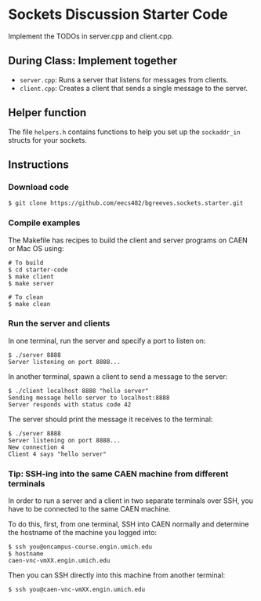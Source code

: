 # Sockets Discussion Starter Code

Implement the TODOs in server.cpp and client.cpp.

## During Class: Implement together

- `server.cpp`: Runs a server that listens for messages from clients.
- `client.cpp`: Creates a client that sends a single message to the server.

## Helper function

The file `helpers.h` contains functions to help you set up the `sockaddr_in` structs for your sockets.

## Instructions

### Download code

```
$ git clone https://github.com/eecs482/bgreeves.sockets.starter.git
```

### Compile examples

The Makefile has recipes to build the client and server programs on CAEN or Mac OS using:

```
# To build
$ cd starter-code
$ make client
$ make server

# To clean
$ make clean
``` 

### Run the server and clients

In one terminal, run the server and specify a port to listen on:

```
$ ./server 8888
Server listening on port 8888...
```

In another terminal, spawn a client to send a message to the server:

```
$ ./client localhost 8888 "hello server"
Sending message hello server to localhost:8888
Server responds with status code 42
```

The server should print the message it receives to the terminal:

```
$ ./server 8888
Server listening on port 8888...
New connection 4
Client 4 says "hello server"
```

### Tip: SSH-ing into the same CAEN machine from different terminals

In order to run a server and a client in two separate terminals over SSH, you have to be connected to the same CAEN machine.

To do this, first, from one terminal, SSH into CAEN normally and determine the hostname of the machine you logged into:

```
$ ssh you@oncampus-course.engin.umich.edu
$ hostname
caen-vnc-vmXX.engin.umich.edu
```

Then you can SSH directly into this machine from another terminal:

```
$ ssh you@caen-vnc-vmXX.engin.umich.edu
```
